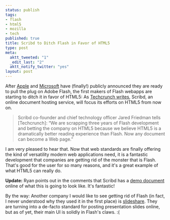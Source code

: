 ```yaml
--- 
status: publish
tags: 
- flash
- html5
- mozilla
- tech
published: true
title: Scribd to Ditch Flash in Favor of HTML5
type: post
meta: 
  aktt_tweeted: "1"
  _edit_last: "2"
  aktt_notify_twitter: "yes"
layout: post
---
```

After <a href="http://techcrunch.com/2010/04/29/steve-jobs-apple-adobe-flash/">Apple</a> and <a href="http://techcrunch.com/2010/04/30/microsoft-html5/">Microsoft</a> have (finally!) publicly announced they are ready to pull the plug on Adobe Flash, the first makers of Flash webapps are starting to ditch it in favor of HTML5: As <a href="http://techcrunch.com/2010/05/05/scribd-html5/">Techcrunch writes</a>, Scribd, an online document hosting service, will focus its efforts on HTML5 from now on.

<blockquote>Scribd co-founder and chief technology officer Jared Friedman tells [Techcrunch]: “We are scrapping three years of Flash development and betting the company on HTML5 because we believe HTML5 is a dramatically better reading experience than Flash. Now any document can become a Web page.”</blockquote>

I am very pleased to hear that. Now that web standards are finally offering the kind of versatility modern web applications need, it is a fantastic development that companies are getting rid of the monster that is Flash. That's good for the user for so many reasons, and it's a great example of what HTML5 can really do.

<strong>Update:</strong> Ryan points out in the comments that Scribd has a <a href="http://www.scribd.com/documents/30964170/Scribd-in-HTML5">demo document</a> online of what this is going to look like. It's fantastic!

By the way: Another company I would like to see getting rid of Flash (in fact, I never understood why they used it in the first place) is <a href="http://slideshare.net">slideshare</a>. They are turning into a de-facto standard for posting presentation slides online, but as of yet, their main UI is solidly in Flash's claws. :(
